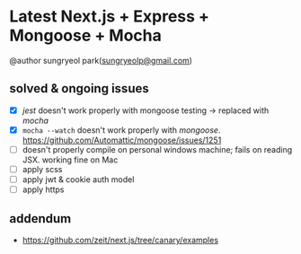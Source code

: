 # Latest Next.js + Express + Mongoose + Mocha

@author sungryeol park(sungryeolp@gmail.com)

## solved & ongoing issues
 - [x] *jest* doesn't work properly with mongoose testing -> replaced with *mocha*
 - [x] `mocha --watch` doesn't work properly with *mongoose*.
https://github.com/Automattic/mongoose/issues/1251
 - [ ] doesn't properly compile on personal windows machine; fails on reading JSX. working fine on Mac
 - [ ] apply scss
 - [ ] apply jwt & cookie auth model
 - [ ] apply https

## addendum
 - https://github.com/zeit/next.js/tree/canary/examples